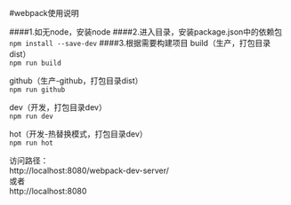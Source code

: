 #webpack使用说明

####1.如无node，安装node 
####2.进入目录，安装package.json中的依赖包
`npm install --save-dev`
####3.根据需要构建项目
build（生产，打包目录dist）  
`npm run build`

github（生产-github，打包目录dist）  
`npm run github`

dev（开发，打包目录dev）  
`npm run dev`

hot（开发-热替换模式，打包目录dev）  
`npm run hot`

访问路径：  
http://localhost:8080/webpack-dev-server/  
或者  
http://localhost:8080

